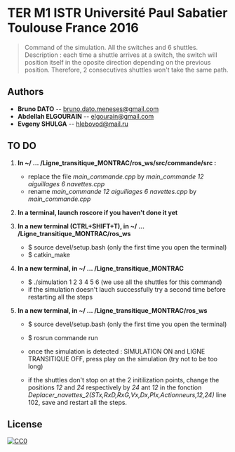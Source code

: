 # TER M1 ISTR Université Paul Sabatier Toulouse France 2016

> Command of the simulation.
> All the switches and 6 shuttles.
> Description : each time a shuttle arrives at a switch, the switch will position itself in the oposite direction depending on the previous position. Therefore, 2 consecutives shuttles won't take the same path.

## Authors
- __Bruno DATO__ -- bruno.dato.meneses@gmail.com
- __Abdellah ELGOURAIN__ -- elgourain@gmail.com
- __Evgeny SHULGA__ -- hlebovod@mail.ru

## TO DO

1. **In ~/ ... /Ligne_transitique_MONTRAC/ros_ws/src/commande/src :**

	- replace the file *main_commande.cpp* by *main_commande 12 aiguillages 6 navettes.cpp*
	- rename *main_commande 12 aiguillages 6 navettes.cpp* by *main_commande.cpp*


2. **In a terminal, launch roscore if you haven't done it yet**


3. **In a new terminal (CTRL+SHIFT+T), in ~/ ... /Ligne_transitique_MONTRAC/ros_ws**

	- $ source devel/setup.bash	(only the first time you open the terminal)
	- $ catkin_make


4. **In a new terminal, in ~/ ... /Ligne_transitique_MONTRAC**

	- $ ./simulation 1 2 3 4 5 6 	(we use all the shuttles for this command)
	- if the simulation doesn't lauch successfully try a second time before restarting all the steps


5. **In a new terminal, in ~/ ... /Ligne_transitique_MONTRAC/ros_ws**

	- $ source devel/setup.bash	(only the first time you open the terminal)
	- $ rosrun commande run
	- once the simulation is detected :  SIMULATION ON and LIGNE TRANSITIQUE OFF, press play on the simulation (try not to be too long)

	- if the shuttles don't stop on at the 2 initilization points, change the positions *12* and *24* respectively by *24* ant *12* in the fonction *Deplacer_navettes_2(STx,RxD,RxG,Vx,Dx,PIx,Actionneurs,12,24)* line 102, save and restart all the steps.




## License

[![CC0](https://licensebuttons.net/p/zero/1.0/88x31.png)](http://creativecommons.org/publicdomain/zero/1.0/)
